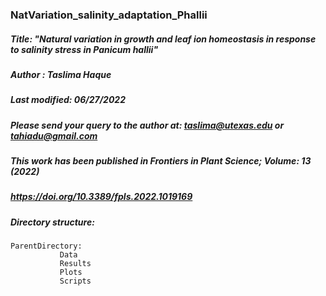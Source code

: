 ### NatVariation_salinity_adaptation_Phallii

##### Title: "Natural variation in growth and leaf ion homeostasis in response to salinity stress in *Panicum hallii*"


##### Author : Taslima Haque                                                                                                 
##### Last modified: 06/27/2022                                                                                        
##### Please send your query to the author at: taslima@utexas.edu or tahiadu@gmail.com   
##### This work has been published in Frontiers in Plant Science; Volume: 13 (2022)
##### https://doi.org/10.3389/fpls.2022.1019169

##### Directory structure:
```
ParentDirectory:
           Data
           Results
           Plots
           Scripts
```
